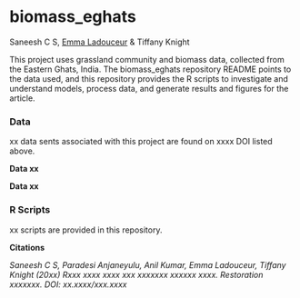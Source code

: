 # biomass_eghats
Saneesh C S, [Emma Ladouceur](https://github.com/emma-ladouceur) & Tiffany Knight

This project uses grassland community and biomass data, collected from the Eastern Ghats, India.
The biomass_eghats repository README points to the data used, and this repository provides the R scripts to investigate and understand models, process data,
and generate results and figures for the article.

### Data

xx data sents associated with this project are found on xxxx DOI listed above.

**Data xx**

**Data xx**


### R Scripts

xx scripts are provided in this repository.



**Citations**

*Saneesh C S, Paradesi Anjaneyulu, Anil Kumar, Emma Ladouceur, Tiffany Knight (20xx) Rxxx xxxx xxxx xxx xxxxxxx xxxxxx xxxx. Restoration xxxxxxx. DOI: xx.xxxx/xxx.xxxx*
